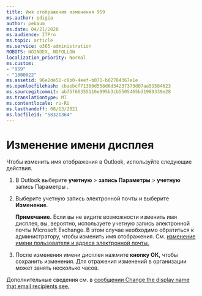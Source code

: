 ```yaml
---
title: Имя отображения изменения 959
ms.author: pdigia
author: pebaum
ms.date: 04/21/2020
ms.audience: ITPro
ms.topic: article
ms.service: o365-administration
ROBOTS: NOINDEX, NOFOLLOW
localization_priority: Normal
ms.custom:
- "959"
- "1800022"
ms.assetid: 96e2de51-c8b0-4eef-b071-b02784367e1e
ms.openlocfilehash: cbaebcf71380d558d6d34237373d07aa59584623
ms.sourcegitcommit: ab75f66355116e995b3cb5505465b31989339e28
ms.translationtype: MT
ms.contentlocale: ru-RU
ms.lasthandoff: 08/13/2021
ms.locfileid: "58321364"
---
```

# <a name="change-your-display-name"></a>Изменение имени дисплея
  
Чтобы изменить имя отображения в Outlook, используйте следующие действия.
  
1. В Outlook выберите **учетную** \> **запись Параметры** \> **учетную** запись Параметры .

2. Выберите учетную запись электронной почты и выберите **Изменение**.

    **Примечание.** Если вы не видите возможности изменить имя дисплея, вы, вероятно, используете учетную запись электронной почты Microsoft Exchange. В этом случае необходимо обратиться к администратору, чтобы изменить имя отображения. См. [изменение имени пользователя и адреса электронной почты.](https://docs.microsoft.com/microsoft-365/admin/add-users/change-a-user-name-and-email-address)
  
3. После изменения имени дисплея нажмите **кнопку ОК,** чтобы сохранить изменения. Для отражения изменений в организации может занять несколько часов.

Дополнительные сведения см. в [сообщении Change the display name that email recipients see.](https://support.office.com/article/2b53331a-ba2a-4803-88dc-ac9fe376c8a9.aspx)
  
